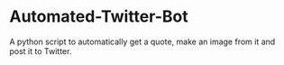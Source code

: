 # Automated-Twitter-Bot
A python script to automatically get a quote, make an image from it and post it to Twitter.
